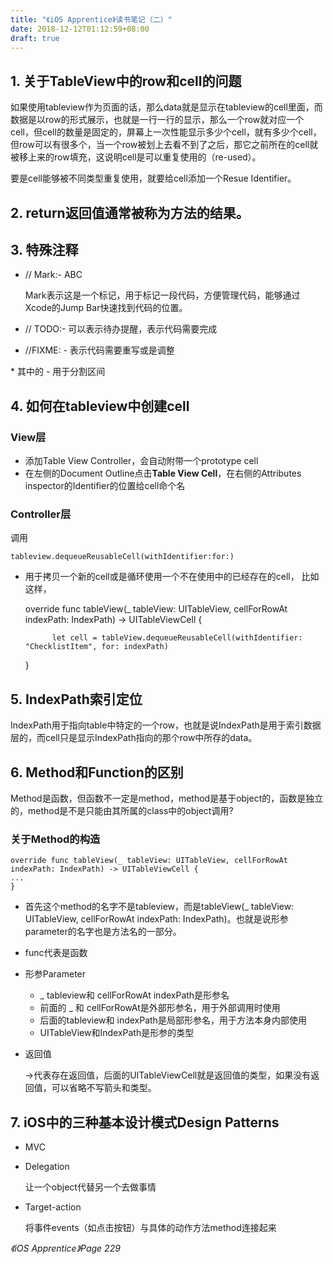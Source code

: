 ```yaml
---
title: "《iOS Apprentice》读书笔记（二）"
date: 2018-12-12T01:12:59+08:00
draft: true
---
```


## 1. 关于TableView中的row和cell的问题

如果使用tableview作为页面的话，那么data就是显示在tableview的cell里面，而数据是以row的形式展示，也就是一行一行的显示，那么一个row就对应一个cell，但cell的数量是固定的，屏幕上一次性能显示多少个cell，就有多少个cell，但row可以有很多个，当一个row被划上去看不到了之后，那它之前所在的cell就被移上来的row填充，这说明cell是可以重复使用的（re-used）。

要是cell能够被不同类型重复使用，就要给cell添加一个Resue Identifier。

## 2. return返回值通常被称为方法的结果。

## 3. 特殊注释

- // Mark:- ABC

    Mark表示这是一个标记，用于标记一段代码，方便管理代码，能够通过Xcode的Jump Bar快速找到代码的位置。 

- // TODO:- 可以表示待办提醒，表示代码需要完成
- //FIXME: - 表示代码需要重写或是调整

\* 其中的 - 用于分割区间

## 4. 如何在tableview中创建cell

### View层

- 添加Table View Controller，会自动附带一个prototype cell
- 在左侧的Document Outline点击**Table View Cell**，在右侧的Attributes inspector的Identifier的位置给cell命个名

### Controller层

调用

    tableview.dequeueReusableCell(withIdentifier:for:)

- 用于拷贝一个新的cell或是循环使用一个不在使用中的已经存在的cell， 比如这样，

    override func tableView(_ tableView: UITableView, cellForRowAt indexPath: IndexPath) -> UITableViewCell {
            
            let cell = tableView.dequeueReusableCell(withIdentifier: "ChecklistItem", for: indexPath)
    
    }

## 5. IndexPath索引定位

IndexPath用于指向table中特定的一个row，也就是说IndexPath是用于索引数据层的，而cell只是显示IndexPath指向的那个row中所存的data。

## 6. Method和Function的区别

Method是函数，但函数不一定是method，method是基于object的，函数是独立的，method是不是只能由其所属的class中的object调用?

 ### 关于Method的构造

    override func tableView(_ tableView: UITableView, cellForRowAt indexPath: IndexPath) -> UITableViewCell {
    ...
    }

- 首先这个method的名字不是tableview，而是tableView(_ tableView: UITableView, cellForRowAt indexPath: IndexPath)。也就是说形参parameter的名字也是方法名的一部分。
- func代表是函数
- 形参Parameter
    - _  tableview和 cellForRowAt  indexPath是形参名
    - 前面的 _ 和 cellForRowAt是外部形参名，用于外部调用时使用
    - 后面的tableview和 indexPath是局部形参名，用于方法本身内部使用
    - UITableView和IndexPath是形参的类型
- 返回值

    →代表存在返回值，后面的UITableViewCell就是返回值的类型，如果没有返回值，可以省略不写箭头和类型。

## 7. iOS中的三种基本设计模式Design Patterns

- MVC
- Delegation

    让一个object代替另一个去做事情

- Target-action

    将事件events（如点击按钮）与具体的动作方法method连接起来

*《iOS Apprentice》Page 229*